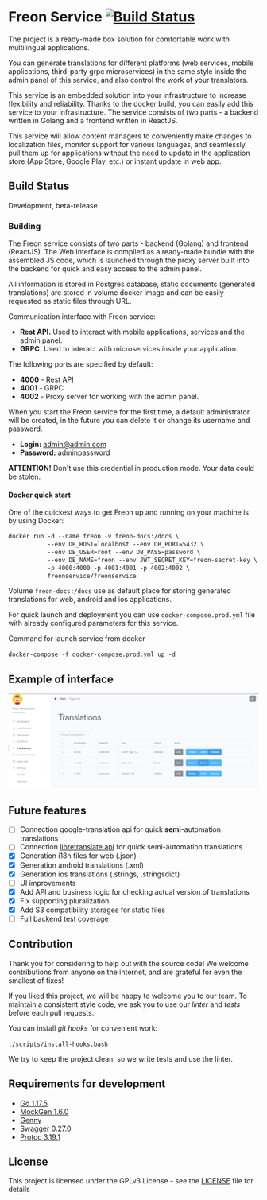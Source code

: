 # Freon Service [![Build Status](https://travis-ci.org/Joystream/substrate-runtime-joystream.svg?branch=master)](https://travis-ci.org/Joystream/substrate-runtime-joystream)

The project is a ready-made box solution for comfortable work with multilingual applications. 

You can generate translations for different platforms (web services, mobile applications, third-party grpc microservices) in the same style inside the admin panel of this service, and also control the work of your translators.

This service is an embedded solution into your infrastructure to increase flexibility and reliability. Thanks to the docker build, you can easily add this service to your infrastructure.
The service consists of two parts - a backend written in Golang and a frontend written in ReactJS.

This service will allow content managers to conveniently make changes to localization files, monitor support for various languages, and seamlessly pull them up for applications without the need to update in the application store (App Store, Google Play, etc.) or instant update in web app.

## Build Status

Development, beta-release

### Building

The Freon service consists of two parts - backend (Golang) and frontend (ReactJS). The Web Interface is compiled as a ready-made bundle with the assembled JS code, which is launched through the proxy server built into the backend for quick and easy access to the admin panel.

All information is stored in Postgres database, static documents (generated translations) are stored in volume docker image and can be easily requested as static files through URL.

Communication interface with Freon service:
- **Rest API.** Used to interact with mobile applications, services and the admin panel.
- **GRPC.** Used to interact with microservices inside your application.

The following ports are specified by default:
- **4000** - Rest API
- **4001** - GRPC
- **4002** - Proxy server for working with the admin panel.

When you start the Freon service for the first time, a default administrator will be created, in the future you can delete it or change its username and password.
- **Login:** admin@admin.com
- **Password:** adminpassword

**ATTENTION!** Don't use this credential in production mode. Your data could be stolen.  

#### Docker quick start

One of the quickest ways to get Freon up and running on your machine is by using Docker:

```shell
docker run -d --name freon -v freon-docs:/docs \
           --env DB_HOST=localhost --env DB_PORT=5432 \
           --env DB_USER=root --env DB_PASS=password \
           --env DB_NAME=freon --env JWT_SECRET_KEY=freon-secret-key \
           -p 4000:4000 -p 4001:4001 -p 4002:4002 \
           freonservice/freonservice
```

Volume `freon-docs:/docs` use as default place for storing generated translations for web, android and ios applications.

For quick launch and deployment you can use `docker-compose.prod.yml` file with already configured parameters for this service.

Command for launch service from docker

`docker-compose -f docker-compose.prod.yml up -d`

## Example of interface

![Translation page](https://github.com/freonservice/freon/blob/master/freon-page.png)

## Future features

- [ ] Connection google-translation api for quick **semi**-automation translations
- [ ] Connection [libretranslate api](https://github.com/LibreTranslate/LibreTranslate) for quick semi-automation translations
- [x] Generation i18n files for web (.json)
- [x] Generation android translations (.xml)
- [x] Generation ios translations (.strings, .stringsdict)
- [ ] UI improvements
- [x] Add API and business logic for checking actual version of translations  
- [x] Fix supporting pluralization
- [x] Add S3 compatibility storages for static files
- [ ] Full backend test coverage

## Contribution

Thank you for considering to help out with the source code! We welcome contributions from anyone on the internet, and are grateful for even the smallest of fixes!

If you liked this project, we will be happy to welcome you to our team.
To maintain a consistent style code, we ask you to use our *linter* and *tests* before each pull requests.

You can install *git hooks* for convenient work:

`./scripts/install-hooks.bash`

We try to keep the project clean, so we write tests and use the linter.

## Requirements for development
- [Go 1.17.5](https://golang.org/dl/)
- [MockGen 1.6.0](https://github.com/golang/mock)
- [Genny](https://github.com/cheekybits/genny)
- [Swagger 0.27.0](https://github.com/go-swagger/go-swagger)
- [Protoc 3.19.1](https://grpc.io/docs/protoc-installation/)

## License

This project is licensed under the GPLv3 License - see the [LICENSE](LICENSE) file for details